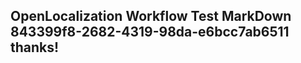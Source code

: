 <properties
ms.topic="hero-topic"
ms.test1="hero-topic"
ms.test2="test"/>

## OpenLocalization Workflow Test MarkDown 843399f8-2682-4319-98da-e6bcc7ab6511 thanks!
